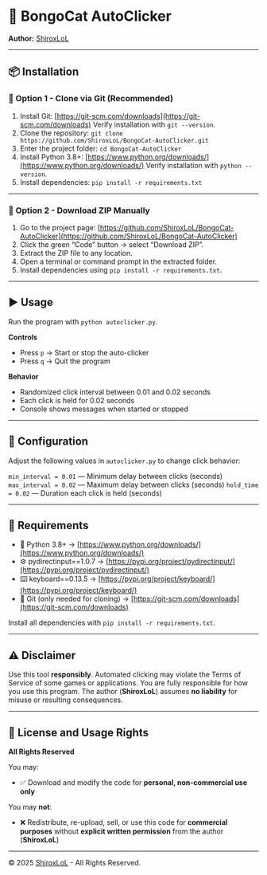 # 🐾 BongoCat AutoClicker

**Author:** [ShiroxLoL](https://github.com/ShiroxLoL)

---

## 📦 Installation

### 🧠 Option 1 - Clone via Git (Recommended)

1. Install Git: [https://git-scm.com/downloads](https://git-scm.com/downloads)
   Verify installation with `git --version`.
2. Clone the repository: `git clone https://github.com/ShiroxLoL/BongoCat-AutoClicker.git`
3. Enter the project folder: `cd BongoCat-AutoClicker`
4. Install Python 3.8+: [https://www.python.org/downloads/](https://www.python.org/downloads/)
   Verify installation with `python --version`.
5. Install dependencies: `pip install -r requirements.txt`

---

### 📁 Option 2 - Download ZIP Manually

1. Go to the project page: [https://github.com/ShiroxLoL/BongoCat-AutoClicker](https://github.com/ShiroxLoL/BongoCat-AutoClicker)
2. Click the green “Code” button → select “Download ZIP”.
3. Extract the ZIP file to any location.
4. Open a terminal or command prompt in the extracted folder.
5. Install dependencies using `pip install -r requirements.txt`.

---

## ▶️ Usage

Run the program with `python autoclicker.py`.

**Controls**

* Press `p` → Start or stop the auto-clicker
* Press `q` → Quit the program

**Behavior**

* Randomized click interval between 0.01 and 0.02 seconds
* Each click is held for 0.02 seconds
* Console shows messages when started or stopped

---

## 🧰 Configuration

Adjust the following values in `autoclicker.py` to change click behavior:

`min_interval = 0.01` — Minimum delay between clicks (seconds)
`max_interval = 0.02` — Maximum delay between clicks (seconds)
`hold_time = 0.02` — Duration each click is held (seconds)

---

## 🧩 Requirements

* 🐍 Python 3.8+ → [https://www.python.org/downloads/](https://www.python.org/downloads/)
* ⚙️ pydirectinput==1.0.7 → [https://pypi.org/project/pydirectinput/](https://pypi.org/project/pydirectinput/)
* ⌨️ keyboard==0.13.5 → [https://pypi.org/project/keyboard/](https://pypi.org/project/keyboard/)
* 🔗 Git (only needed for cloning) → [https://git-scm.com/downloads](https://git-scm.com/downloads)

Install all dependencies with `pip install -r requirements.txt`.

---

## ⚠️ Disclaimer

Use this tool **responsibly**.
Automated clicking may violate the Terms of Service of some games or applications.
You are fully responsible for how you use this program.
The author (**ShiroxLoL**) assumes **no liability** for misuse or resulting consequences.

---

## 📜 License and Usage Rights

**All Rights Reserved**

You may:

* ✅ Download and modify the code for **personal, non-commercial use only**

You may **not**:

* ❌ Redistribute, re-upload, sell, or use this code for **commercial purposes** without **explicit written permission** from the author (**ShiroxLoL**)

---

© 2025 [ShiroxLoL](https://github.com/ShiroxLoL) - All Rights Reserved.
